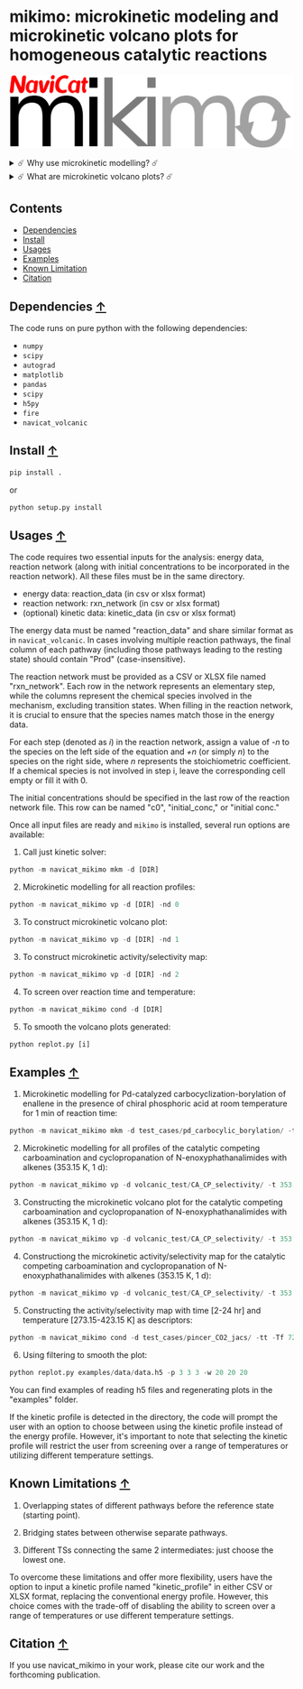 # mikimo: microkinetic modeling and microkinetic volcano plots for homogeneous catalytic reactions

![workflow](./images/logo.png)

<details>
    <summary style="cursor: pointer;">
        ☄️ Why use microkinetic modelling? ☄️
    </summary>
    <p>
        <li>Elegant way to deal with complex reaction pathway thermodynamics and kinetics</li>
        <li>Accounts for reaction conditions: temperature effects, concentration effects, reaction time, etc.
    </p>
</details>


<details>
    <summary style="cursor: pointer;">
        ☄️ What are microkinetic volcano plots? ☄️
    </summary>
    <p>
        <li>Volcano plot:  plots the activity (or selectivity) of catalysts against a descriptor variable that uniquely determines a catalyst. Based on linear free energy scaling relationships. </li>
        <li>microkinetic volcano plot: the activity/selectivity is expressed the final product concentrations, or ratio of concentrations, after a given time.
    </p>
</details>

## Contents 
* [Dependencies](#dependencies-)
* [Install](#install-)
* [Usages](#usages-)
* [Examples](#examples-)
* [Known Limitation](#limitation-)
* [Citation](#citation-)


## Dependencies [↑](#dependencies)
The code runs on pure python with the following dependencies: 
- `numpy`
- `scipy`
- `autograd`
- `matplotlib`
- `pandas`
- `scipy`
- `h5py`
- `fire`
- `navicat_volcanic`

## Install [↑](#install)

```python
pip install .
```

or 

```python
python setup.py install
```

## Usages [↑](#usages)

The code requires two essential inputs for the analysis: energy data, reaction network (along with initial concentrations to be incorporated in the reaction network). All these files must be in the same directory.

- energy data: reaction_data (in csv or xlsx format)
- reaction network: rxn_network (in csv or xlsx format)
- (optional) kinetic data: kinetic_data (in csv or xlsx format)


The energy data must be named "reaction_data" and share similar format as in `navicat_volcanic`. In cases involving multiple reaction pathways, the final column of each pathway (including those pathways leading to the resting state) should contain "Prod" (case-insensitive).

The reaction network must be provided as a CSV or XLSX file named "rxn_network". Each row in the network represents an elementary step, while the columns represent the chemical species involved in the mechanism, excluding transition states. When filling in the reaction network, it is crucial to ensure that the species names match those in the energy data.

For each step (denoted as *i*) in the reaction network, assign a value of *-n* to the species on the left side of the equation and *+n* (or simply *n*) to the species on the right side, where *n* represents the stoichiometric coefficient. If a chemical species is not involved in step i, leave the corresponding cell empty or fill it with 0.

The initial concentrations should be specified in the last row of the reaction network file. This row can be named "c0", "initial_conc," or "initial conc." 


Once all input files are ready and `mikimo` is installed, several run options are available:

1. Call just kinetic solver:
```python
python -m navicat_mikimo mkm -d [DIR]
```
2. Microkinetic modelling for all reaction profiles:
```python
python -m navicat_mikimo vp -d [DIR] -nd 0
```

3. To construct microkinetic volcano plot:
```python
python -m navicat_mikimo vp -d [DIR] -nd 1
```

3. To construct microkinetic activity/selectivity map:
```python
python -m navicat_mikimo vp -d [DIR] -nd 2
```

4. To screen over reaction time and temperature:
```python
python -m navicat_mikimo cond -d [DIR] 
```

5. To smooth the volcano plots generated: 
```python
python replot.py [i]
```

## Examples [↑](#examples)

1. Microkinetic modelling for Pd-catalyzed carbocyclization-borylation of enallene in the presence of chiral phosphoric acid at room temperature for 1 min of reaction time: 
```python
python -m navicat_mikimo mkm -d test_cases/pd_carbocylic_borylation/ -t 298.15 -Tf 60
```

2. Microkinetic modelling for all profiles of the catalytic competing carboamination and cyclopropanation of N-enoxyphathanalimides with alkenes (353.15 K, 1 d):
```python
python -m navicat_mikimo vp -d volcanic_test/CA_CP_selectivity/ -t 353.15 -nd 0
```

3. Constructing the microkinetic volcano plot for the catalytic competing carboamination and cyclopropanation of N-enoxyphathanalimides with alkenes (353.15 K, 1 d):
```python
python -m navicat_mikimo vp -d volcanic_test/CA_CP_selectivity/ -t 353.15 -nd 1 -ncore 24
```

4. Constructiong the microkinetic activity/selectivity map for the catalytic competing carboamination and cyclopropanation of N-enoxyphathanalimides with alkenes (353.15 K, 1 d):
```python
python -m navicat_mikimo vp -d volcanic_test/CA_CP_selectivity/ -t 353.15 -nd 2 -ncore 24
```

5. Constructing the activity/selectivity map with time [2-24 hr] and temperature [273.15-423.15 K] as descriptors:

```python
python -m navicat_mikimo cond -d test_cases/pincer_CO2_jacs/ -tt -Tf 7200 86400 -t 273.15 423.15 -ncore 24
```

6. Using filtering to smooth the plot:

```python
python replot.py examples/data/data.h5 -p 3 3 3 -w 20 20 20
```

You can find examples of reading h5 files and regenerating plots in the "examples" folder.

If the kinetic profile is detected in the directory, the code will prompt the user with an option to choose between using the kinetic profile instead of the energy profile. However, it's important to note that selecting the kinetic profile will restrict the user from screening over a range of temperatures or utilizing different temperature settings. 

## Known Limitations [↑](#limitation)

1. Overlapping states of different pathways before the reference state (starting point).

2. Bridging states between otherwise separate pathways.

3. Different TSs connecting the same 2 intermediates: just choose the lowest one.

To overcome these limitations and offer more flexibility, users have the option to input a kinetic profile named "kinetic_profile" in either CSV or XLSX format, replacing the conventional energy profile. However, this choice comes with the trade-off of disabling the ability to screen over a range of temperatures or use different temperature settings.

## Citation [↑](#citation)

If you use navicat_mikimo in your work, please cite our work and the forthcoming publication.


